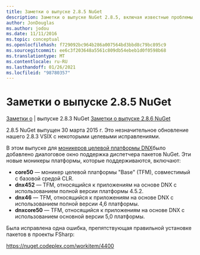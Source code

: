 ```yaml
---
title: Заметки о выпуске 2.8.5 NuGet
description: Заметки о выпуске NuGet 2.8.5, включая известные проблемы, исправления ошибок, добавленные функции и DCR.
author: JonDouglas
ms.author: jodou
ms.date: 11/11/2016
ms.topic: conceptual
ms.openlocfilehash: f729092bc964b286a007564bd3bbd8c79bc895c9
ms.sourcegitcommit: ee6c3f203648a5561c809db54ebeb1d0f0598b68
ms.translationtype: MT
ms.contentlocale: ru-RU
ms.lasthandoff: 01/26/2021
ms.locfileid: "98780357"
---
```

# <a name="nuget-285-release-notes"></a>Заметки о выпуске 2.8.5 NuGet

[Заметки о](../release-notes/nuget-2.8.3.md)  |  выпуске 2.8.3 NuGet [Заметки о выпуске 2.8.6 NuGet](../release-notes/nuget-2.8.6.md)

2.8.5 NuGet выпущен 30 марта 2015 г. Это незначительное обновление нашего 2.8.3 VSIX с некоторыми целевыми исправлениями.

В этом выпуске для [моникеров целевой платформы DNX](https://github.com/aspnet/dnx)было добавлено диалоговое окно поддержка диспетчера пакетов NuGet.  Эти новые моникеры платформы, которые поддерживаются, включают:

* **core50** — моникер целевой платформы "Base" (TFM), совместимый с базовой средой CLR.
* **dnx452** — TFM, относящийся к приложениям на основе DNX с использованием полной версии платформы 4.5.2.
* **dnx46** — TFM, относящийся к приложениям на основе DNX с использованием полной версии 4,6 платформы.
* **dnxcore50** — TFM, относящийся к приложениям на основе DNX с использованием основной версии 5,0 платформы.

Была исправлена одна ошибка, препятствующая правильной установке пакетов в проекты FSharp:

https://nuget.codeplex.com/workitem/4400